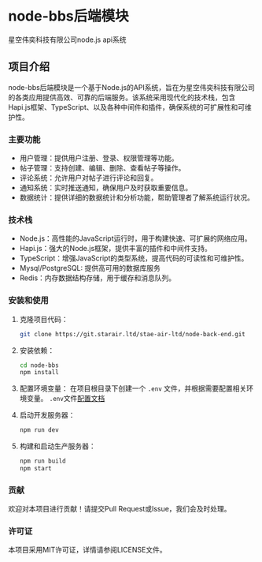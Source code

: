 # node-bbs后端模块

星空伟奕科技有限公司node.js api系统

## 项目介绍

node-bbs后端模块是一个基于Node.js的API系统，旨在为星空伟奕科技有限公司的各类应用提供高效、可靠的后端服务。该系统采用现代化的技术栈，包含Hapi.js框架、TypeScript、以及各种中间件和插件，确保系统的可扩展性和可维护性。

### 主要功能

- 用户管理：提供用户注册、登录、权限管理等功能。
- 帖子管理：支持创建、编辑、删除、查看帖子等操作。
- 评论系统：允许用户对帖子进行评论和回复。
- 通知系统：实时推送通知，确保用户及时获取重要信息。
- 数据统计：提供详细的数据统计和分析功能，帮助管理者了解系统运行状况。

### 技术栈

- Node.js：高性能的JavaScript运行时，用于构建快速、可扩展的网络应用。
- Hapi.js：强大的Node.js框架，提供丰富的插件和中间件支持。
- TypeScript：增强JavaScript的类型系统，提高代码的可读性和可维护性。
- Mysql/PostgreSQL: 提供高可用的数据库服务
- Redis：内存数据结构存储，用于缓存和消息队列。

### 安装和使用

1. 克隆项目代码：
    ```sh
    git clone https://git.starair.ltd/stae-air-ltd/node-back-end.git
    ```

2. 安装依赖：
    ```sh
    cd node-bbs
    npm install
    ```

3. 配置环境变量：
    在项目根目录下创建一个 `.env` 文件，并根据需要配置相关环境变量。
    `.env`文件[配置文档](https://docs.starair.ltd/docs/api/compoents/config/) 

4. 启动开发服务器：
    ```sh
    npm run dev
    ```

5. 构建和启动生产服务器：
    ```sh
    npm run build
    npm start
    ```

### 贡献

欢迎对本项目进行贡献！请提交Pull Request或Issue，我们会及时处理。

### 许可证

本项目采用MIT许可证，详情请参阅LICENSE文件。